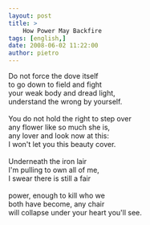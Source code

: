 ```yaml
---
layout: post
title: >
    How Power May Backfire
tags: [english,]
date: 2008-06-02 11:22:00
author: pietro
---
```

Do not force the dove itself<br/>to go down to field and fight<br/>your weak body and dread light,<br/>understand the wrong by yourself.<br/><br/>You do not hold the right to step over<br/>any flower like so much she is,<br/>any lover and look now at this:<br/>I won't let you this beauty cover.<br/><br/>Underneath the iron lair<br/>I'm pulling to own all of me,<br/>I swear there is still a fair<br/><br/>power, enough to kill who we<br/>both have become, any chair<br/>will collapse under your heart you'll see.
